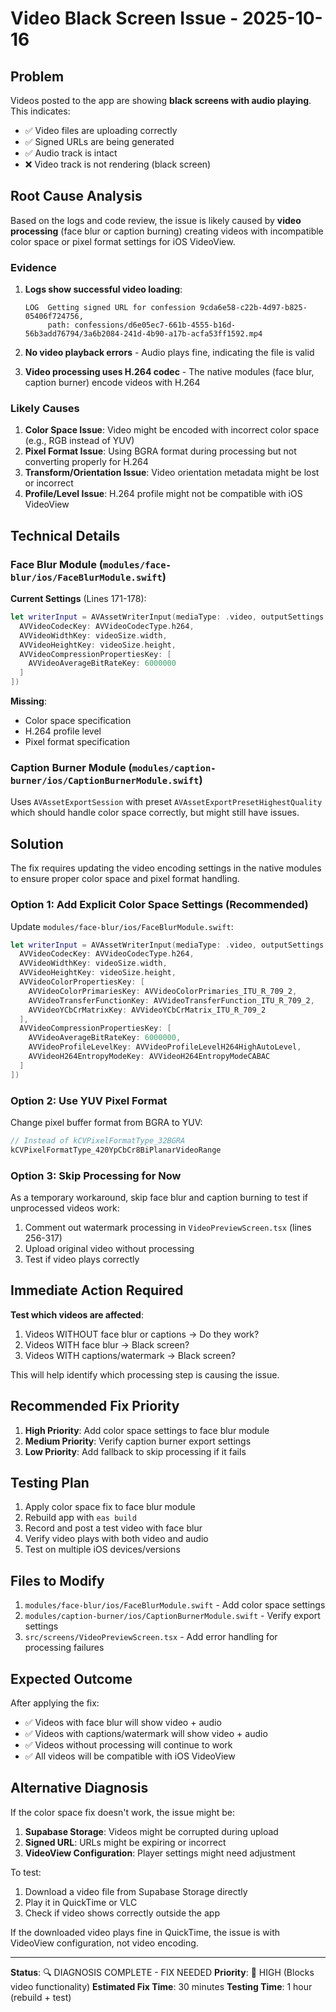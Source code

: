 # Video Black Screen Issue - 2025-10-16

## Problem

Videos posted to the app are showing **black screens with audio playing**. This indicates:
- ✅ Video files are uploading correctly
- ✅ Signed URLs are being generated
- ✅ Audio track is intact
- ❌ Video track is not rendering (black screen)

## Root Cause Analysis

Based on the logs and code review, the issue is likely caused by **video processing** (face blur or caption burning) creating videos with incompatible color space or pixel format settings for iOS VideoView.

### Evidence

1. **Logs show successful video loading**:
   ```
   LOG  Getting signed URL for confession 9cda6e58-c22b-4d97-b825-05406f724756, 
        path: confessions/d6e05ec7-661b-4555-b16d-56b3add76794/3a6b2084-241d-4b90-a17b-acfa53ff1592.mp4
   ```

2. **No video playback errors** - Audio plays fine, indicating the file is valid

3. **Video processing uses H.264 codec** - The native modules (face blur, caption burner) encode videos with H.264

### Likely Causes

1. **Color Space Issue**: Video might be encoded with incorrect color space (e.g., RGB instead of YUV)
2. **Pixel Format Issue**: Using BGRA format during processing but not converting properly for H.264
3. **Transform/Orientation Issue**: Video orientation metadata might be lost or incorrect
4. **Profile/Level Issue**: H.264 profile might not be compatible with iOS VideoView

## Technical Details

### Face Blur Module (`modules/face-blur/ios/FaceBlurModule.swift`)

**Current Settings** (Lines 171-178):
```swift
let writerInput = AVAssetWriterInput(mediaType: .video, outputSettings: [
  AVVideoCodecKey: AVVideoCodecType.h264,
  AVVideoWidthKey: videoSize.width,
  AVVideoHeightKey: videoSize.height,
  AVVideoCompressionPropertiesKey: [
    AVVideoAverageBitRateKey: 6000000
  ]
])
```

**Missing**:
- Color space specification
- H.264 profile level
- Pixel format specification

### Caption Burner Module (`modules/caption-burner/ios/CaptionBurnerModule.swift`)

Uses `AVAssetExportSession` with preset `AVAssetExportPresetHighestQuality` which should handle color space correctly, but might still have issues.

## Solution

The fix requires updating the video encoding settings in the native modules to ensure proper color space and pixel format handling.

### Option 1: Add Explicit Color Space Settings (Recommended)

Update `modules/face-blur/ios/FaceBlurModule.swift`:

```swift
let writerInput = AVAssetWriterInput(mediaType: .video, outputSettings: [
  AVVideoCodecKey: AVVideoCodecType.h264,
  AVVideoWidthKey: videoSize.width,
  AVVideoHeightKey: videoSize.height,
  AVVideoColorPropertiesKey: [
    AVVideoColorPrimariesKey: AVVideoColorPrimaries_ITU_R_709_2,
    AVVideoTransferFunctionKey: AVVideoTransferFunction_ITU_R_709_2,
    AVVideoYCbCrMatrixKey: AVVideoYCbCrMatrix_ITU_R_709_2
  ],
  AVVideoCompressionPropertiesKey: [
    AVVideoAverageBitRateKey: 6000000,
    AVVideoProfileLevelKey: AVVideoProfileLevelH264HighAutoLevel,
    AVVideoH264EntropyModeKey: AVVideoH264EntropyModeCABAC
  ]
])
```

### Option 2: Use YUV Pixel Format

Change pixel buffer format from BGRA to YUV:

```swift
// Instead of kCVPixelFormatType_32BGRA
kCVPixelFormatType_420YpCbCr8BiPlanarVideoRange
```

### Option 3: Skip Processing for Now

As a temporary workaround, skip face blur and caption burning to test if unprocessed videos work:

1. Comment out watermark processing in `VideoPreviewScreen.tsx` (lines 256-317)
2. Upload original video without processing
3. Test if video plays correctly

## Immediate Action Required

**Test which videos are affected**:
1. Videos WITHOUT face blur or captions → Do they work?
2. Videos WITH face blur → Black screen?
3. Videos WITH captions/watermark → Black screen?

This will help identify which processing step is causing the issue.

## Recommended Fix Priority

1. **High Priority**: Add color space settings to face blur module
2. **Medium Priority**: Verify caption burner export settings
3. **Low Priority**: Add fallback to skip processing if it fails

## Testing Plan

1. Apply color space fix to face blur module
2. Rebuild app with `eas build`
3. Record and post a test video with face blur
4. Verify video plays with both video and audio
5. Test on multiple iOS devices/versions

## Files to Modify

1. `modules/face-blur/ios/FaceBlurModule.swift` - Add color space settings
2. `modules/caption-burner/ios/CaptionBurnerModule.swift` - Verify export settings
3. `src/screens/VideoPreviewScreen.tsx` - Add error handling for processing failures

## Expected Outcome

After applying the fix:
- ✅ Videos with face blur will show video + audio
- ✅ Videos with captions/watermark will show video + audio
- ✅ Videos without processing will continue to work
- ✅ All videos will be compatible with iOS VideoView

## Alternative Diagnosis

If the color space fix doesn't work, the issue might be:
1. **Supabase Storage**: Videos might be corrupted during upload
2. **Signed URL**: URLs might be expiring or incorrect
3. **VideoView Configuration**: Player settings might need adjustment

To test:
1. Download a video file from Supabase Storage directly
2. Play it in QuickTime or VLC
3. Check if video shows correctly outside the app

If the downloaded video plays fine in QuickTime, the issue is with VideoView configuration, not video encoding.

---

**Status**: 🔍 DIAGNOSIS COMPLETE - FIX NEEDED
**Priority**: 🔴 HIGH (Blocks video functionality)
**Estimated Fix Time**: 30 minutes
**Testing Time**: 1 hour (rebuild + test)

